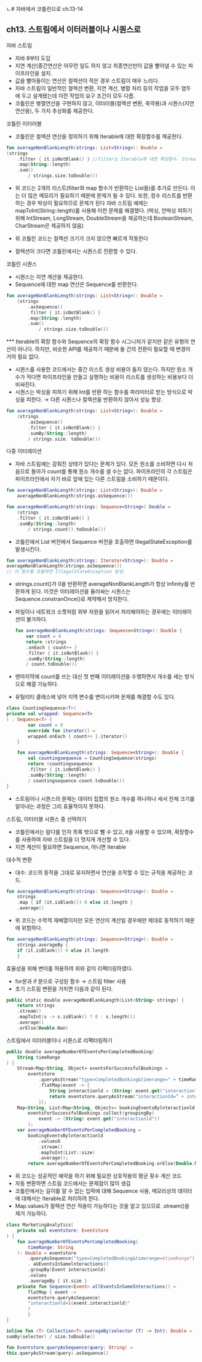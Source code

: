 ㄴ# 자바에서 코틀린으로 ch.13-14

## ch13. 스트림에서 이터러블이나 시퀀스로

자바 스트림

- 자바 8부터 도입
- 지연 계산(중간연산은 아무런 일도 하지 않고 최종연산만이 값을 빨아낼 수 있는 파이프라인을 설치.
- 값을 빨아들이는 연산은 컬렉션이 작은 경우 스트림이 매우 느리다.
- 자바 스트림이 일반적인 컬렉션 변환, 지연 계산, 병렬 처리 등의 작업을 모두 염두에 두고 설계됐는데 이런 작업의 요구 조건이 모두 다름.
- 코틀린은 병렬연산을 구현하지 않고, 이터러블(컬렉션 변환, 축약용)과 시퀀스(지연 연산용), 두 가지 추상화를 제공한다.

코틀린 이터러블

- 코틀린은 컬렉션 연산을 정의하기 위해 Iterable에 대한 확장함수를 제공한다.

```kotlin
fun averageNonBlankLength(strings: List<String>): Double = 
(strings
	.filter { it.isNotBlank() } //filter는 Iterable에 대한 확장함수. Stream이 아니라 List를 반환.
	.map(String::length)
	.sum()
		/ strings.size.toDouble())
```

- 위 코드는 2개의 리스트(filter와 map 함수가 반환하는 List들)를 추가로 만든다. 이는 더 많은 메모리가 필요하기 때문에 문제가 될 수 있다. 또한, 정수 리스트를 반환하는 경우 박싱이 필요하므로 문제가 된다 자바 스트림 예제는 mapToInt(String::length)를 사용해 이런 문제를 해결했다. (박싱, 언박싱 피하기 위해 IntStream, LongStream, DoubleStream을 제공하는데 BooleanStream, CharStream은 제공하지 않음)

- 위 코틀린 코드는 컬렉션 크기가 크지 않으면 빠르게 작동한다
- 컬렉션이 크다면 코틀린에서는 시퀀스로 전환할 수 있다.

코틀린 시퀀스

- 시퀀스는 지연 계산을 제공한다.
- Sequence에 대한 map 연산은 Sequence를 반환한다.

```kotlin
fun averageNonBlankLength(strings: List<String>): Double =
	(strings
		.asSequence()
		.filter { it.isNotBlank() }
		.map(String::length)
		.sum()
			/ strings.size.toDouble())
```

*** Iterable<T>의 확장 함수와 Sequence<T>의 확장 함수 시그니처가 같지만 같은 유형의 연산이 아니다. 하지만, 비슷한 API를 제공하기 때문에 둘 간의 전환이 필요할 때 변경이 거의 필요 없다.

- 시퀀스를 사용한 코드에서는 중간 리스트 생성 비용이 들지 않는다. 하지만 원소 개수가 적다면 파이프라인을 만들고 실행하는 비용이 리스트를 생성하는 비용보다 더 비싸진다.
- 시퀀스는 박싱을 피하기 위해 Int를 반환 하는 함수를 파라미터로 받는 방식으로 박싱을 피한다. → 다른 시퀀스나 컬렉션을 반환하지 않아서 성능 향상.

```kotlin
fun averageNonBlankLength(strings: List<String>): Double =
	(strings
		.asSequence()
		.filter { it.isNotBlank() }
		.sumBy(String::length)
		/ strings.size. toDouble())
```

다중 이터레이션

- 자바 스트림에는 감춰진 상태가 있다는 문제가 있다. 모든 원소를 소비하면 다시 처음으로 돌아가 count를 통해 원소 개수를 셀 수는 없다. 파이프라인의 각 스트림은 파이프라인에서 자기 바로 앞에 있는 다른 스트림을 소비하기 때문이다.

```kotlin
fun averageNonBlankLength(strings: List<String>): Double =
	averageNonBlankLength(strings.asSequence())

fun averageNonBlankLength(strings: Sequence<String>) Double =
	(strings
	.filter { it.isNotBlank() }
	.sumBy(String::length)
		/ strings.count().toDouble())
```

- 코틀린에서 List 버전에서  Sequence 버전을 호출하면  IllegaIStateException를 발생시킨다.

```kotlin
fun averageNonBlankLength(strings: Iterator<String>): Double =
averageNonBlankLength(strings.asSequence())
// 이 함수를 호출하면 IllegalStateException 발생.
```

- strings.count()가 0을 반환하면 averageNonBlankLength가 항상 Infinity를 반환하게 된다. 이것은 이터레이션을 둘러싸는 시퀀스는 Sequence.constranOnce()로 제약해서 방지한다.
- 파일이나 네트워크 소켓처럼 외부 자원을 읽어서 처리해야하는 경우에는 이터레이션이 불가하다.
    
    ```kotlin
    fun averageNonBlankLength(strings: Sequence<String>): Double {
    	var count = 0
    	return (strings
    	.onEach { count++ }
    	.filter { it.isNotBlank() }
    	.sumBy(String::length)
    	/ count.toDouble())
    ```
    
- 맨마지막에 count를 쓰는 대신 첫 번째 이터레이션을 수행하면서 개수를 세는 방식으로 해결 가능하다.
- 유틸리티 클래스에 넣어 지역 변수를 변이시키며 문제를 해결할 수도 있다.

```kotlin
class CountingSequence<T>(
private val wrapped: Sequence<T>
) : Sequence<T> {
		var count = 0
		override fun iterator() =
		wrapped.onEach { count++ }.iterator()
	}

	fun averageNonBlankLength(strings: Sequence<String>): Double {
		val countingsequence = CountingSequence(strings)
		return (countingsequence
		.filter { it.isNotBlank() }
		.sumBy(String::length)
		/ countingsequence.count.toDouble())
}
```

- 스트림이나 시퀀스의 문제는 데이터 집합의 원소 개수를 하나하나 세서 전체 크기를 알아내는 과정은 그리 효율적이지 못하다.

 

스트림, 이터러블 시퀀스 중 선택하기

- 코틀린에서는 람다를 인자 목록 밖으로 뺄 수 있고,  it을 사용할 수 있으며, 확장함수를 사용하여 자바 스트림을 더 멋지게 개선할 수 있다.
- 지연 계산이 필요하면 Sequence, 아니면 Iterable

대수적 변환

- 대수: 코드의 동작을 그대로 유지하면서 연산을 조작할 수 있는 규칙을 제공하는 코드.

```kotlin
fun averageNonBlankLength(strings: Sequence<String>): Double = 
	strings
	.map { if (it.isBlank()) 0 else it.length }
	.average()
```

- 위 코드는 수학적 재배열이지만 모든 연산이 계산일 경우에만 제대로 동작하기 때문에 위험하다.

```kotlin
fun averageNonBlankLength(strings: Sequence<String>): Double =
	strings.averageBy {
	if (it.isBlank()) 0 else it.length
	}
```

효율성을 위해 변이를 허용하여 위와 같이 리팩터링하였다.

- for문과 if 문으로 구성된 함수 → 스트림 filter 사용
- 초기 스트림 변환을 거치면 다음과 같이 된다.

```kotlin
public static double averageNonBlankLength(List<String> strings) {
	return strings
	.stream()
	.mapToInt(s -> s.isBlank() ? 0 : s.length())
	.average()
	.orElse(Double.Nan)
```

스트림에서 이터러블이나 시퀀스로 리팩터링하기

```kotlin
public double averageNumberOfEventsPerCompletedBooking(
	String timeRange
) {
	Stream<Map<String, Object» eventsForSuccessfulBookings =
		eventstore
			.queryAsStream("type=CompletedBooking&timerange=" + timeRange)
			.flatMap(event -> {
				String interactionld = (String) event.get("interactionld");
				return eventstore.queryAsStream("interactionId=” + interactionld);
			});
	Map<String, List<Map<String, Object»> bookingEventsBylnteractionld =
		eventsForSuccessfulBookings.collect(groupingBy(
			event -> (String) event.get("interactionld"))
		);
	var averageNumberOfEventsPerCompletedBooking =
		bookingEventsBylnteractionld
			.valuesO
			.stream()
			.mapToInt(List::size)
			.average();
		return averageNumberOfEventsPerCompletedBooking.orElse(Double.NaN);
```

- 위 코드는 성공적인 예약을 하기 위해 필요한 상호작용의 평균 횟수 계산 코드
- 자동 변환하면 스트림 코드에서는 문제점이 많이 생김
- 코틀린에서는 길이를 알 수 없는 입력에 대해 Sequence 사용, 메모리상의 데이터에 대해서는 Iterable로 처리하려 한다.
- Map.values가 컬렉션 연산 적용이 가능하다는 것을 알고 있으므로 .stream()을 제거 가능하다.

```kotlin
class MarketingAnalytics(
	private val eventstore: Eventstore
) {
	fun averageNumberOfEventsPerCompletedBooking(
		timeRange: String
	): Double = eventstore
		.queryAsSequence("type=CompletedBooking&timerange=$timeRange")
		. aUEventsInSamelnteractions()
		.groupBy(Event interactionld)
		.values
		.averageBy { it.size }
	private fun Sequence<Event>.allEventsInSameInteractions() =
		flatMap { event ->
		eventstore.queryAsSequence(
		"interactionld=${event.interactionld}"
		)
		}
}

inline fun <T> Collection<T>.averageBy(selector (T) -> Int): Double =
sumBy(selector) / size.toDouble()

fun Eventstore.queryAsSequence(query: String) =
this.queryAsStream(query).asSequence()
```
